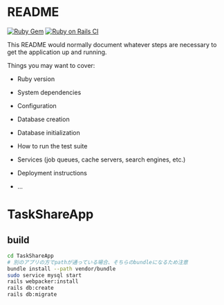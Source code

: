 # README
[![Ruby Gem](https://github.com/raisa0726/TaskShareApp/actions/workflows/gem-push.yml/badge.svg)](https://github.com/raisa0726/TaskShareApp/actions/workflows/gem-push.yml)
[![Ruby on Rails CI](https://github.com/raisa0726/TaskShareApp/actions/workflows/rubyonrails.yml/badge.svg)](https://github.com/raisa0726/TaskShareApp/actions/workflows/rubyonrails.yml)

This README would normally document whatever steps are necessary to get the
application up and running.

Things you may want to cover:

* Ruby version

* System dependencies

* Configuration

* Database creation

* Database initialization

* How to run the test suite

* Services (job queues, cache servers, search engines, etc.)

* Deployment instructions

* ...
# TaskShareApp

## build

```bash
cd TaskShareApp
# 別のアプリの方でpathが通っている場合、そちらのbundleになるため注意
bundle install --path vendor/bundle
sudo service mysql start
rails webpacker:install
rails db:create 
rails db:migrate
```
